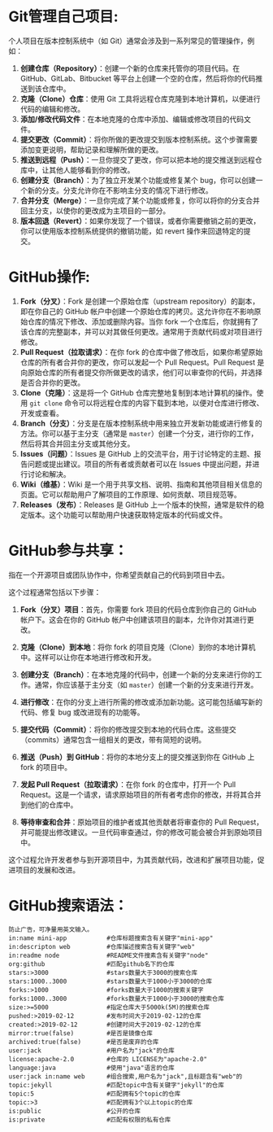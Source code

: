 # **Git管理自己项目:**

个人项目在版本控制系统中（如 Git）通常会涉及到一系列常见的管理操作，例如：

1. **创建仓库（Repository）**：创建一个新的仓库来托管你的项目代码。在 GitHub、GitLab、Bitbucket 等平台上创建一个空的仓库，然后将你的代码推送到该仓库中。
2. **克隆（Clone）仓库**：使用 Git 工具将远程仓库克隆到本地计算机，以便进行代码的编辑和修改。
3. **添加/修改代码文件**：在本地克隆的仓库中添加、编辑或修改项目的代码文件。
4. **提交更改（Commit）**：将你所做的更改提交到版本控制系统。这个步骤需要添加变更说明，帮助记录和理解所做的更改。
5. **推送到远程（Push）**：一旦你提交了更改，你可以把本地的提交推送到远程仓库中，让其他人能够看到你的修改。
6. **创建分支（Branch）**：为了独立开发某个功能或修复某个 bug，你可以创建一个新的分支。分支允许你在不影响主分支的情况下进行修改。
7. **合并分支（Merge）**：一旦你完成了某个功能或修复，你可以将你的分支合并回主分支，以使你的更改成为主项目的一部分。
8. **版本回退（Revert）**：如果你发现了一个错误，或者你需要撤销之前的更改，你可以使用版本控制系统提供的撤销功能，如 revert 操作来回退特定的提交。



# **GitHub操作:**

1. **Fork（分叉）**：Fork 是创建一个原始仓库（upstream repository）的副本，即在你自己的 GitHub 帐户中创建一个原始仓库的拷贝。这允许你在不影响原始仓库的情况下修改、添加或删除内容。当你 fork 一个仓库后，你就拥有了该仓库的完整副本，并可以对其做任何更改。通常用于贡献代码或对项目进行修改。
2. **Pull Request（拉取请求）**：在你 fork 的仓库中做了修改后，如果你希望原始仓库的所有者合并你的更改，你可以发起一个 Pull Request。Pull Request 是向原始仓库的所有者提交你所做更改的请求，他们可以审查你的代码，并选择是否合并你的更改。
3. **Clone（克隆）**：这是将一个 GitHub 仓库完整地复制到本地计算机的操作。使用 `git clone` 命令可以将远程仓库的内容下载到本地，以便对仓库进行修改、开发或查看。
4. **Branch（分支）**：分支是在版本控制系统中用来独立开发新功能或进行修复的方法。你可以基于主分支（通常是 `master`）创建一个分支，进行你的工作，然后将其合并回主分支或其他分支。
5. **Issues（问题）**：Issues 是 GitHub 上的交流平台，用于讨论特定的主题、报告问题或提出建议。项目的所有者或贡献者可以在 Issues 中提出问题，并进行讨论和解决。
6. **Wiki（维基）**：Wiki 是一个用于共享文档、说明、指南和其他项目相关信息的页面。它可以帮助用户了解项目的工作原理、如何贡献、项目规范等。
7. **Releases（发布）**：Releases 是 GitHub 上一个版本的快照，通常是软件的稳定版本。这个功能可以帮助用户快速获取特定版本的代码或文件。


# **GitHub参与共享：**
指在一个开源项目或团队协作中，你希望贡献自己的代码到项目中去。

这个过程通常包括以下步骤：

1. **Fork（分叉）项目**：首先，你需要 fork 项目的代码仓库到你自己的 GitHub 帐户下。这会在你的 GitHub 帐户中创建该项目的副本，允许你对其进行更改。

2. **克隆（Clone）到本地**：将你 fork 的项目克隆（Clone）到你的本地计算机中。这样可以让你在本地进行修改和开发。

3. **创建分支（Branch）**：在本地克隆的代码中，创建一个新的分支来进行你的工作。通常，你应该基于主分支（如 `master`）创建一个新的分支来进行开发。

4. **进行修改**：在你的分支上进行所需的修改或添加新功能。这可能包括编写新的代码、修复 bug 或改进现有的功能等。

5. **提交代码（Commit）**：将你的修改提交到本地的代码仓库。这些提交（commits）通常包含一组相关的更改，带有简短的说明。

6. **推送（Push）到 GitHub**：将你的本地分支上的提交推送到你在 GitHub 上 fork 的项目中。

7. **发起 Pull Request（拉取请求）**：在你 fork 的仓库中，打开一个 Pull Request。这是一个请求，请求原始项目的所有者考虑你的修改，并将其合并到他们的仓库中。

8. **等待审查和合并**：原始项目的维护者或其他贡献者将审查你的 Pull Request，并可能提出修改建议。一旦代码审查通过，你的修改可能会被合并到原始项目中。

这个过程允许开发者参与到开源项目中，为其贡献代码，改进和扩展项目功能，促进项目的发展和改进。




# **GitHub搜索语法：**


```
防止广告，可净量用英文输入。
in:name mini-app           #仓库标题搜索含有关键字"mini-app"
in:descripton web          #仓库描述搜索含有关键字"web"
in:readme node             #README文件搜素含有关键字"node"
org:github                 #匹配github名下的仓库
stars:>3000                #stars数量大于3000的搜索仓库
stars:1000..3000           #stars数量大于1000小于3000的仓库
forks:>1000                #forks数量大于1000的搜索关键字
forks:1000..3000           #forks数量大于1000小于3000的搜索仓库
size:>=5000                #指定仓库大于5000k(5M)的搜索仓库
pushed:>2019-02-12         #发布时间大于2019-02-12的仓库
created:>2019-02-12        #创建时间大于2019-02-12的仓库
mirror:true(false)         #是否是镜像仓库
archived:true(false)       #是否是废弃的仓库
user:jack                  #用户名为"jack"的仓库
license:apache-2.0         #仓库的 LICENSE为"apache-2.0"
language:java              #使用"java"语言的仓库
user:jack in:name web      #组合搜索,用户名为"jack",且标题含有"web"的
topic:jekyll               #匹配topic中含有关键字"jekyll"的仓库
topic:5                    #匹配拥有5个topic的仓库
topic:>3                   #匹配拥有3个以上topic的仓库
is:public                  #公开的仓库
is:private                 #匹配有权限的私有仓库
```

